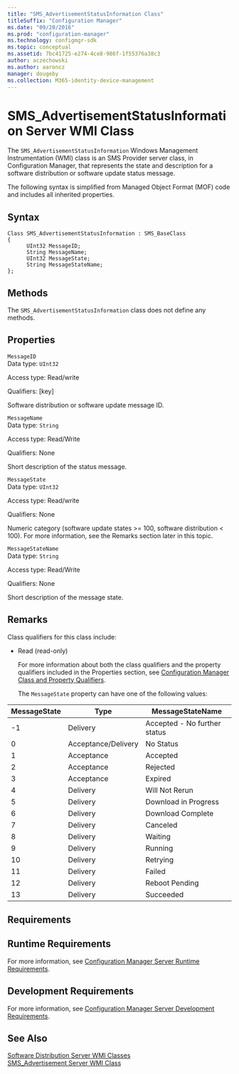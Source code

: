 ```yaml
---
title: "SMS_AdvertisementStatusInformation Class"
titleSuffix: "Configuration Manager"
ms.date: "09/20/2016"
ms.prod: "configuration-manager"
ms.technology: configmgr-sdk
ms.topic: conceptual
ms.assetid: 7bc41725-e274-4ce8-986f-1f55376a38c3
author: aczechowski
ms.author: aaroncz
manager: dougeby
ms.collection: M365-identity-device-management
---
```

# SMS_AdvertisementStatusInformation Server WMI Class
The `SMS_AdvertisementStatusInformation` Windows Management Instrumentation (WMI) class is an SMS Provider server class, in Configuration Manager, that represents the state and description for a software distribution or software update status message.  

 The following syntax is simplified from Managed Object Format (MOF) code and includes all inherited properties.  

## Syntax  

```  
Class SMS_AdvertisementStatusInformation : SMS_BaseClass  
{  
      UInt32 MessageID;  
      String MessageName;  
      UInt32 MessageState;  
      String MessageStateName;  
};  
```  

## Methods  
 The `SMS_AdvertisementStatusInformation` class does not define any methods.  

## Properties  
 `MessageID`  
 Data type: `UInt32`  

 Access type: Read/write  

 Qualifiers: [key]  

 Software distribution or software update message ID.  

 `MessageName`  
 Data type: `String`  

 Access type: Read/Write  

 Qualifiers: None  

 Short description of the status message.  

 `MessageState`  
 Data type: `UInt32`  

 Access type: Read/write  

 Qualifiers: None  

 Numeric category (software update states >= 100, software distribution < 100). For more information, see the Remarks section later in this topic.  

 `MessageStateName`  
 Data type: `String`  

 Access type: Read/Write  

 Qualifiers: None  

 Short description of the message state.  

## Remarks  
 Class qualifiers for this class include:  

- Read (read-only)  

  For more information about both the class qualifiers and the property qualifiers included in the Properties section, see [Configuration Manager Class and Property Qualifiers](../../../../../develop/reference/misc/class-and-property-qualifiers.md).  

  The `MessageState` property can have one of the following values:  

|MessageState|Type|MessageStateName|  
|------------------|----------|----------------------|  
|-1|Delivery|Accepted - No further status|  
|0|Acceptance/Delivery|No Status|  
|1|Acceptance|Accepted|  
|2|Acceptance|Rejected|  
|3|Acceptance|Expired|  
|4|Delivery|Will Not Rerun|  
|5|Delivery|Download in Progress|  
|6|Delivery|Download Complete|  
|7|Delivery|Canceled|  
|8|Delivery|Waiting|  
|9|Delivery|Running|  
|10|Delivery|Retrying|  
|11|Delivery|Failed|  
|12|Delivery|Reboot Pending|  
|13|Delivery|Succeeded|  

## Requirements  

## Runtime Requirements  
 For more information, see [Configuration Manager Server Runtime Requirements](../../../../../develop/core/reqs/server-runtime-requirements.md).  

## Development Requirements  
 For more information, see [Configuration Manager Server Development Requirements](../../../../../develop/core/reqs/server-development-requirements.md).  

## See Also  
 [Software Distribution Server WMI Classes](../../../../../develop/reference/core/servers/configure/software-distribution-server-wmi-classes.md)   
 [SMS_Advertisement Server WMI Class](../../../../../develop/reference/core/servers/configure/sms_advertisement-server-wmi-class.md)
